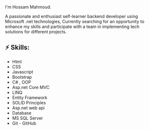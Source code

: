 I'm Hossam Mahmoud.

A passionate and enthusiast self-learner backend developer using Microsoft .net technologies, Currently searching for an opportunity to enhance my skills and participate with a team in implementing tech solutions for different projects.



## ⚡ Skills:
- Html
- CSS
- Javascript
- Bootstrap
- C# , OOP
- Asp.net Core MVC
- LINQ
- Entity Framework
- SOLID Principles
- Asp.net web api
- Database
- MS SQL Server
- Git - GitHub
